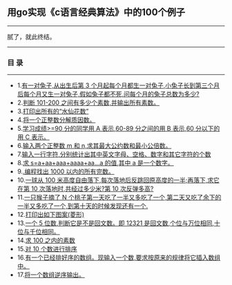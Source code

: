 ## 用go实现《c语言经典算法》中的100个例子
***
腻了，就此终结。
***
### 目 录
***
* 1.[有一对兔子,从出生后第 3 个月起每个月都生一对兔子,小兔子长到第三个月后每个月又生一对兔子,假如兔子都不死,问每个月的兔子总数为多少?](https://github.com/qzs1008/forkC/blob/master/1.go)
* 2.[判断 101-200 之间有多少个素数,并输出所有素数。](https://github.com/qzs1008/forkC/blob/master/2.go)
* 3.[打印出所有的“水仙花数”](https://github.com/qzs1008/forkC/blob/master/3.go)
* 4.[将一个正整数分解质因数。](https://github.com/qzs1008/forkC/blob/master/4.go)
* 5.[学习成绩>=90 分的同学用 A 表示,60-89 分之间的用 B 表示,60 分以下的用 C 表示。](https://github.com/qzs1008/forkC/blob/master/5.go)
* 6.[输入两个正整数 m 和 n,求其最大公约数和最小公倍数。](https://github.com/qzs1008/forkC/blob/master/6.go)
* 7.[输入一行字符,分别统计出其中英文字母、空格、数字和其它字符的个数](https://github.com/qzs1008/forkC/blob/master/7.go)
* 8.[求 s=a+aa+aaa+aaaa+aa...a 的值,其中 a 是一个数字。](https://github.com/qzs1008/forkC/blob/master/8.go)
* 9.[.编程找出 1000 以内的所有完数。](https://github.com/qzs1008/forkC/blob/master/9.go)
* 10.[一球从 100 米高度自由落下,每次落地后反跳回原高度的一半;再落下,求它在第 10 次落地时,共经过多少米?第 10 次反弹多高?](https://github.com/qzs1008/forkC/blob/master/10.go)
* 11.[一只猴子摘了 N 个桃子第一天吃了一半又多吃了一个,第二天又吃了余下的一半又多吃了一个,到第十天的时候发现还有一个.](https://github.com/qzs1008/forkC/blob/master/11.go)
* 12.[打印出如下图案(菱形)](https://github.com/qzs1008/forkC/blob/master/12.go)
* 13.[一个 5 位数,判断它是不是回文数。即 12321 是回文数,个位与万位相同,十位与千位相同。](https://github.com/qzs1008/forkC/blob/master/13.go)
* 14.[求 100 之内的素数](https://github.com/qzs1008/forkC/blob/master/14.go)
* 15.[对 10 个数进行排序](https://github.com/qzs1008/forkC/blob/master/15.go)
* 16.[有一个已经排好序的数组。现输入一个数,要求按原来的规律将它插入数组中。](https://github.com/qzs1008/forkC/blob/master/16.go)
* 17.[将一个数组逆序输出。](https://github.com/qzs1008/forkC/blob/master/17.go)